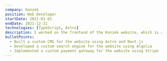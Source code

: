```yaml
---
company: Konzek
position: Web Developer
startDate: 2021-01-01
endDate: 2021-12-31
technologies: [TypeScript, Astro]
description: I worked on the frontend of the Konzek website, which is a platform for buying and selling used goods.
bulletPoints:
  - Built a custom CMS for the website using Astro and Next.js
  - Developed a custom search engine for the website using Algolia
  - Implemented a custom payment gateway for the website using Stripe
---
```

